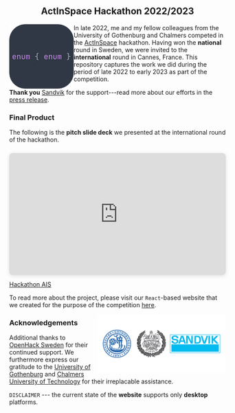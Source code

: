 <h2 align="center">ActInSpace Hackathon 2022/2023</h2>

<img align="left" src="exp/double_enum.png" width=150 height=150>

In late 2022, me and my fellow colleagues from the University of Gothenburg
and Chalmers competed in the [ActInSpace](https://actinspace.org/) hackathon.
Having won the **national** round in Sweden, we were invited to the
**international** round in Cannes, France. This repository captures the work we
did during the period of late 2022 to early 2023 as part of the competition.

**Thank you** [Sandvik](https://www.home.sandvik/en/) for the support---read
more about our efforts in the [press
release](https://www.home.sandvik/en/stories/articles/2023/03/waste-collecting-robot-at-hackathon/).

<h3>Final Product</h3>

The following is the **pitch slide deck** we presented at the international round of
the hackathon.

<div style="position: relative; width: 100%; height: 0; padding-top: 56.2500%;
 padding-bottom: 0; box-shadow: 0 2px 8px 0 rgba(63,69,81,0.16); margin-top: 1.6em; margin-bottom: 0.9em; overflow: hidden;
 border-radius: 8px; will-change: transform;">
  <iframe loading="lazy" style="position: absolute; width: 100%; height: 100%; top: 0; left: 0; border: none; padding: 0;margin: 0;"
    src="https:&#x2F;&#x2F;www.canva.com&#x2F;design&#x2F;DAFZ6CNneDE&#x2F;view?embed" allowfullscreen="allowfullscreen" allow="fullscreen">
  </iframe>
</div>

<a href="https:&#x2F;&#x2F;www.canva.com&#x2F;design&#x2F;DAFZ6CNneDE&#x2F;view?utm_content=DAFZ6CNneDE&amp;utm_campaign=designshare&amp;utm_medium=embeds&amp;utm_source=link" target="_blank" rel="noopener">Hackathon AIS</a>

To read more about the project, please visit our `React`-based website that we
created for the purpose of the competition [here](https://michalspano.com/doubleEnum/).

<img align="right" src="exp/sponsors.png" width=300 height=auto>

<h3>Acknowledgements</h3>

Additional thanks to [OpenHack Sweden](https://www.openhack.io/events/) for
their continued support. We furthermore express our gratitude to the
[University of Gothenburg](https://www.gu.se/) and [Chalmers University of
Technology](https://www.chalmers.se/) for their irreplacable assistance.

<code>DISCLAIMER</code> --- the current state of the <b>website</b> supports only
<b>desktop</b> platforms.
